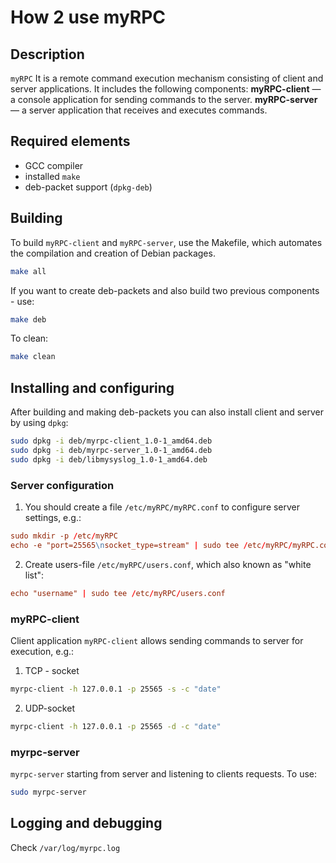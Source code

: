 # How 2 use myRPC

## Description

`myRPC` It is a remote command execution mechanism consisting of client and server applications. It includes the following components:
    **myRPC-client** — a console application for sending commands to the server.
    **myRPC-server** — a server application that receives and executes commands.

## Required elements

- GCC compiler
- installed `make`
- deb-packet support (`dpkg-deb`)

## Building

To build `myRPC-client` and `myRPC-server`, use the Makefile, which automates the compilation and creation of Debian packages.
```sh
make all
```
If you want to create deb-packets and also build two previous components - use:
```sh
make deb
```
To clean:
```sh
make clean
```


## Installing and configuring

After building and making deb-packets you can also install client and server by using `dpkg`:

```sh
sudo dpkg -i deb/myrpc-client_1.0-1_amd64.deb
sudo dpkg -i deb/myrpc-server_1.0-1_amd64.deb
sudo dpkg -i deb/libmysyslog_1.0-1_amd64.deb
```

### Server configuration

1. You should create a file  `/etc/myRPC/myRPC.conf` to configure server settings, e.g.:
```conf
sudo mkdir -p /etc/myRPC
echo -e "port=25565\nsocket_type=stream" | sudo tee /etc/myRPC/myRPC.conf
```

2. Create users-file `/etc/myRPC/users.conf`, which also known as "white list":
```conf
echo "username" | sudo tee /etc/myRPC/users.conf
```

### myRPC-client

Client application `myRPC-client` allows sending commands to server for execution, e.g.:

1. TCP - socket
```sh
myrpc-client -h 127.0.0.1 -p 25565 -s -c "date"
```
2. UDP-socket
```sh
myrpc-client -h 127.0.0.1 -p 25565 -d -c "date"
```

### myrpc-server

`myrpc-server` starting from server and listening to clients requests. To use:

```sh
sudo myrpc-server
```

## Logging and debugging

Check `/var/log/myrpc.log`
